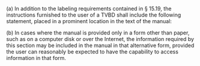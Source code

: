 (a) In addition to the labeling requirements contained in § 15.19, the instructions furnished to the user of a TVBD shall include the following statement, placed in a prominent location in the text of the manual:
              

(b) In cases where the manual is provided only in a form other than paper, such as on a computer disk or over the Internet, the information required by this section may be included in the manual in that alternative form, provided the user can reasonably be expected to have the capability to access information in that form.

